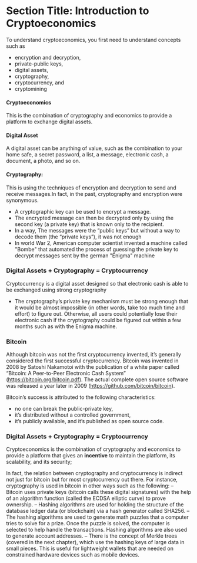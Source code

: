 <!-- @format -->

# Section Title: Introduction to Cryptoeconomics

To understand cryptoeconomics, you first need to understand concepts such as

- encryption and decryption,
- private-public keys,
- digital assets,
- cryptography,
- cryptocurrency, and
- cryptomining

#### Cryptoeconomics

This is the combination of cryptography and economics to provide a platform to exchange digital assets.

#### Digital Asset

A digital asset can be anything of value, such as the combination to your home safe, a secret password, a list, a message, electronic cash, a document, a photo, and so on.

#### Cryptography:

This is using the techniques of encryption and decryption to send and receive messages.In fact, in the past, cryptography and encryption were synonymous.

- A cryptographic key can be used to encrypt a message.
- The encrypted message can then be decrypted only by using the second key (a private key) that is known only to the recipient.
- In a way, The messages were the “public keys” but without a way to decode them (the “private keys”), it was not enough
- In world War 2, American computer scientist invented a machine called "Bombe" that automated the process of guessing the private key to decrypt messages sent by the german "Enigma" machine

### Digital Assets + Cryptography = Cryptocurrency

Cryptocurrency is a digital asset designed so that electronic cash is able to be exchanged using strong cryptography

- The cryptography’s private key mechanism must be strong enough that it would be almost impossible (in other words, take too much time and effort) to figure out. Otherwise, all users could potentially lose their electronic cash if the cryptography could be figured out within a few months such as with the Enigma machine.

### Bitcoin

Although bitcoin was not the first cryptocurrency invented, it’s generally considered the first successful cryptocurrency.
Bitcoin was invented in 2008 by Satoshi Nakamotoi with the publication of a white paper called “Bitcoin: A Peer-to-Peer Electronic Cash System” (https://bitcoin.org/bitcoin.pdf).
The actual complete open source software was released a year later in 2009
(https://github.com/bitcoin/bitcoin).

Bitcoin’s success is attributed to the following characteristics:

- no one can break the public-private key,
- it’s distributed without a controlled government,
- it’s publicly available, and it’s published as open source code.

### Digital Assets + Cryptography = Cryptocurrency

Cryptoeconomics is the combination of cryptography and economics to provide a platform that gives an **incentive** to maintain the platform, its scalability, and its security;

In fact, the relation between cryptography and
cryptocurrency is indirect not just for bitcoin but for most cryptocurrency
out there.
For instance, cryptography is used in bitcoin in other ways such as the
following:
– Bitcoin uses private keys (bitcoin calls these digital
signatures) with the help of an algorithm function
(called the ECDSA elliptic curve) to prove ownership.
– Hashing algorithms are used for holding the structure
of the database ledger data (or blockchain) via a hash
generator called SHA256.
– The hashing algorithms are used to generate math
puzzles that a computer tries to solve for a prize. Once
the puzzle is solved, the computer is selected to help
handle the transactions.
Hashing algorithms are also used to generate account
addresses.
– There is the concept of Merkle trees (covered in the
next chapter), which use the hashing keys of large data
in small pieces. This is useful for lightweight wallets
that are needed on constrained hardware devices such
as mobile devices.
